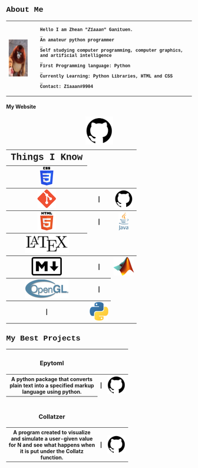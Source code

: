 <h2 style="font-family: 'Courier New', Courier, monospace">About Me</h2>

<table>
  <tr>
    <th><img src="/images/golden-monkey.gif" 
      height="100"></th>
    <th style="text-align: left"><p>
      <ul style="font-family: 'Courier New', Courier, monospace; font-size:12px">
        Hello I am Zhean "<i>Z1aaan</i>" Ganituen.
        <br> _ <br>
        An amateur python programmer
        <br> _ <br>
        Self studying computer programming, computer graphics, and artificial intelligence
        <br> _ <br>
        <b>First Programming language</b>: Python 
        <br> _ <br>
        <b>Currently Learning</b>: Python Libraries, HTML and CSS
        <br> _ <br>
        <b>Contact</b>: Z1aaan#9904
      </ul> 
    </p></th>
  </tr>
</table>

<h4>My Website</h4>
<p>
  <a href="https://z1aaan.github.io/index.html" target="_blank"> 
  <img style="
  display: block;
  margin-left: auto;
  margin-right: auto;"
  src="/images/github-logo.png" 
  alt="Website" 
  height="75" > </a>  
</p>

<table>
  <tr>
    <th style="font-family: 'Courier New', Courier, monospace; font-size: 25px;">Things I Know</th>
    <td></td>
  </tr>
  <tr>
    <th>
      <abbr title="CSS">
        <img height="50" src="/images/css-logo.png" alt="CSS" />
      </abbr>
    </th>
  </tr>
  <tr>
    <th>
      <abbr title="Git">
          <img height="50" src="/images/git-logo.png" alt="Git" />
      </abbr>
    </th>
    <th> |</th>
    <th>
      <abbr title="GitHub">
        <img height="50" src="/images/github-logo.png" alt="GitHub" />
      </abbr>
    </th>
  </tr>
  <tr>
    <th>
        <abbr title="HTML">
          <img height="50" src="/images/html-logo.png" alt="HTML" />
        </abbr>
    </th>
    <th> |</th>
    <th>
        <abbr title="Java">
          <img height="50" src="/images/java-logo.png" alt="Java" />
        </abbr>
    </th>
  </tr>
  <tr>
    <th>
        <abbr title="Latex">
          <img height="50" src="/images/latex-logo.png" alt="Latex, Tex, Katex" />
        </abbr>
    </th>
  </tr>
  <tr>
    <th>
        <abbr title="Markdown">
          <img height="50" src="/images/markdown-logo.png" alt="Markdown" />
        </abbr>
    </th>
    <th> |</th>
    <th>
        <abbr title="MatLab">
          <img height="50" src="/images/matlab-logo.png" alt="MatLab" />
        </abbr>
    </th>
  </tr>
  <tr>
    <th>
        <abbr title="OpenGl">
          <img height="50" src="/images/opengl-logo.png" alt="OpenGl" />
        </abbr>
    </th>
    <th> |</th>
  </tr>
  <tr>
    <th> |</th>
    <th>
        <abbr title="Python">
          <img height="50" src="/images/python-logo.png" alt="Python" />
        </abbr>
    </th>
  </tr>
</table>

<h2 style="font-family: 'Courier New', Courier, monospace;">My Best Projects</h2>

<table>
  <tr>
    <th><h3>Epytoml</h3></th>
  </tr>
  <tr>
    <th>A python package that converts <br> 
      plain text into a specified markup <br>
      language using python.
    </th>
    <th>|</th>
    <th>
      <a href="https://github.com/Z1aaan/Epytoml"
          ><img height="50" src="/images/github-logo.png" alt=""
        /></a>
    </th>
  </tr>
  <tr><th> <br><h3>Collatzer</h3></th></tr>
  <tr>
    <th>
      A program created to visualize <br>
      and simulate a user-given value <br>
      for N and see what happens when <br>
      it is put under the Collatz <br>
      function.
    </th>
    <th>|</th>
    <th>
      <a href="https://github.com/Z1aaan/Collatzer"
        ><img height="50" src="/images/github-logo.png" alt=""
      /></a>
    </th>
  </tr>
</table>
